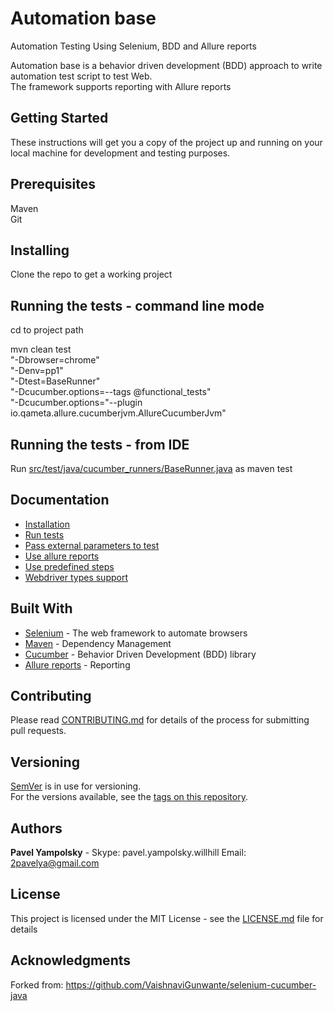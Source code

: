 # Automation base

Automation Testing Using Selenium, BDD and Allure reports

Automation base is a behavior driven development (BDD) approach to write automation test script to test Web.  
The framework supports reporting with Allure reports

Getting Started
-------------
These instructions will get you a copy of the project up and running on your local machine for development and testing purposes.

Prerequisites
--------------
Maven  
Git

Installing
-------------
Clone the repo to get a working project


Running the tests - command line mode
-------------------
cd to project path  

mvn clean test   
"-Dbrowser=chrome"  
"-Denv=pp1"  
"-Dtest=BaseRunner"  
"-Dcucumber.options=--tags @functional_tests"  
"-Dcucumber.options="--plugin io.qameta.allure.cucumberjvm.AllureCucumberJvm"

Running the tests - from IDE  
-------------------
Run [src/test/java/cucumber_runners/BaseRunner.java](src/test/java/cucumber_runners/BaseRunner.java)  as maven test


Documentation
-------------
* [Installation](doc/installation.md)
* [Run tests](doc/run_tests.md)
* [Pass external parameters to test](doc/working_with_parameters.md)
* [Use allure reports](doc/allure_reports.md)
* [Use predefined steps](doc/canned_steps.md)
* [Webdriver types support](doc/working_with_webdrivers.md)

Built With
-------------
* [Selenium](http://www.seleniumhq.org/) - The web framework to automate browsers
* [Maven](https://maven.apache.org/) - Dependency Management
* [Cucumber](https://cucumber.io/) - Behavior Driven Development (BDD) library 
* [Allure reports](http://allure.qatools.ru/) - Reporting 

Contributing
-------------
Please read [CONTRIBUTING.md](doc/CONTRIBUTING.md) for details of the process for submitting pull requests.

Versioning
-------------
[SemVer](http://semver.org/) is in use for versioning.   
For the versions available, see the [tags on this repository](https://github.com/your/project/tags). 

Authors
-------------
**Pavel Yampolsky**  - Skype: pavel.yampolsky.willhill Email: 2pavelya@gmail.com

License
-------------
This project is licensed under the MIT License - see the [LICENSE.md](LICENSE.md) file for details

Acknowledgments
-------------
Forked from: https://github.com/VaishnaviGunwante/selenium-cucumber-java